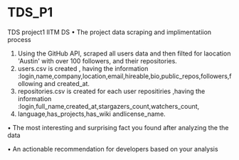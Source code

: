 # TDS_P1
TDS project1 IITM DS
•	The project data scraping and implimentatiion process
1. Using the GitHub API, scraped all users data and then filted for laocation 'Austin' with over 100 followers, and their repositories.
2. users.csv is created , having the information :login,name,company,location,email,hireable,bio,public_repos,followers,following and created_at.
3. repositories.csv is created for each user repositiries ,having the information :login,full_name,created_at,stargazers_count,watchers_count,
4. language,has_projects,has_wiki andlicense_name.
   
•	The most interesting and surprising fact you found after analyzing the the data

•	An actionable recommendation for developers based on your analysis
